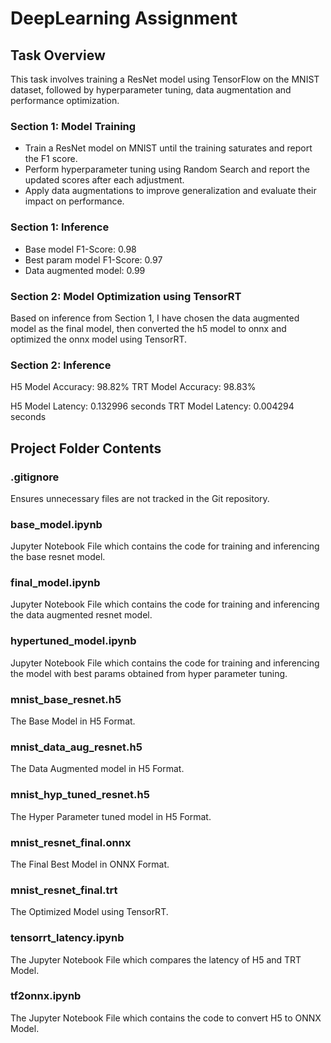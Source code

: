 # **DeepLearning Assignment**

## **Task Overview**
This task involves training a ResNet model using TensorFlow on the MNIST dataset, followed by hyperparameter tuning, data augmentation and performance optimization.

### **Section 1: Model Training**
* Train a ResNet model on MNIST until the training saturates and report the F1 score.
* Perform hyperparameter tuning using Random Search and report the updated scores after each adjustment.
* Apply data augmentations to improve generalization and evaluate their impact on performance.

### **Section 1: Inference**
* Base model F1-Score: 0.98
* Best param model F1-Score: 0.97
* Data augmented model: 0.99

### **Section 2: Model Optimization using TensorRT**
Based on inference from Section 1, I have chosen the data augmented model as the final model, then converted the h5 model to onnx and optimized the onnx model using TensorRT.

### **Section 2: Inference**
H5 Model Accuracy: 98.82%
TRT Model Accuracy: 98.83%

H5 Model Latency: 0.132996 seconds
TRT Model Latency: 0.004294 seconds

## **Project Folder Contents**

### **.gitignore**
Ensures unnecessary files are not tracked in the Git repository.

### **base_model.ipynb**
Jupyter Notebook File which contains the code for training and inferencing the base resnet model.

### **final_model.ipynb**
Jupyter Notebook File which contains the code for training and inferencing the data augmented resnet model.

### **hypertuned_model.ipynb**
Jupyter Notebook File which contains the code for training and inferencing the model with best params obtained from hyper parameter tuning.

### **mnist_base_resnet.h5**
The Base Model in H5 Format.

### **mnist_data_aug_resnet.h5**
The Data Augmented model in H5 Format.

### **mnist_hyp_tuned_resnet.h5**
The Hyper Parameter tuned model in H5 Format.

### **mnist_resnet_final.onnx**
The Final Best Model in ONNX Format.

### **mnist_resnet_final.trt**
The Optimized Model using TensorRT.

### **tensorrt_latency.ipynb**
The Jupyter Notebook File which compares the latency of H5 and TRT Model.

### **tf2onnx.ipynb**
The Jupyter Notebook File which contains the code to convert H5 to ONNX Model.